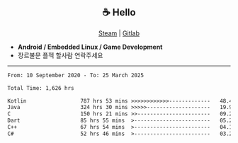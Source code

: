 <h2 align="center"> ☕ Hello </h2>

<p align="center">
  <a href="https://steamcommunity.com/id/Niforances/">Steam</a> |
  <a href="https://gitlab.com/niforances">Gitlab</a>
</p>

 - **Android / Embedded Linux / Game Development**
 - 장르불문 플젝 할사람 연락주세요

------

<!--START_SECTION:waka-->

```txt
From: 10 September 2020 - To: 25 March 2025

Total Time: 1,626 hrs

Kotlin                 787 hrs 53 mins >>>>>>>>>>>>-------------   48.46 %
Java                   324 hrs 30 mins >>>>>--------------------   19.96 %
C                      150 hrs 21 mins >>-----------------------   09.25 %
Dart                   85 hrs 55 mins  >------------------------   05.28 %
C++                    67 hrs 54 mins  >------------------------   04.18 %
C#                     52 hrs 46 mins  >------------------------   03.25 %
```

<!--END_SECTION:waka-->

